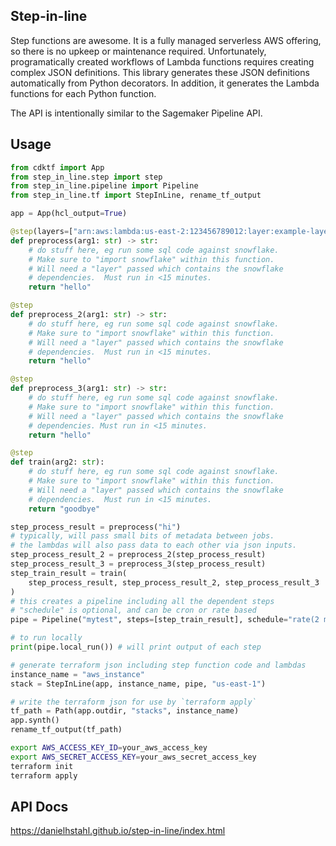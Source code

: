 ## Step-in-line

Step functions are awesome.  It is a fully managed serverless AWS offering, so there is no upkeep or maintenance required.  Unfortunately, programatically created workflows of Lambda functions requires creating complex JSON definitions.  This library generates these JSON definitions automatically from Python decorators.  In addition, it generates the Lambda functions for each Python function.  

The API is intentionally similar to the Sagemaker Pipeline API.  

## Usage

```python
from cdktf import App
from step_in_line.step import step
from step_in_line.pipeline import Pipeline
from step_in_line.tf import StepInLine, rename_tf_output

app = App(hcl_output=True)

@step(layers=["arn:aws:lambda:us-east-2:123456789012:layer:example-layer"])
def preprocess(arg1: str) -> str:
    # do stuff here, eg run some sql code against snowflake.  
    # Make sure to "import snowflake" within this function.  
    # Will need a "layer" passed which contains the snowflake
    # dependencies.  Must run in <15 minutes.
    return "hello"

@step
def preprocess_2(arg1: str) -> str:
    # do stuff here, eg run some sql code against snowflake.  
    # Make sure to "import snowflake" within this function.  
    # Will need a "layer" passed which contains the snowflake
    # dependencies.  Must run in <15 minutes.
    return "hello"

@step
def preprocess_3(arg1: str) -> str:
    # do stuff here, eg run some sql code against snowflake.  
    # Make sure to "import snowflake" within this function.  
    # Will need a "layer" passed which contains the snowflake
    # dependencies. Must run in <15 minutes.
    return "hello"

@step
def train(arg2: str):
    # do stuff here, eg run some sql code against snowflake.  
    # Make sure to "import snowflake" within this function.  
    # Will need a "layer" passed which contains the snowflake
    # dependencies.  Must run in <15 minutes.
    return "goodbye"

step_process_result = preprocess("hi")
# typically, will pass small bits of metadata between jobs.
# the lambdas will also pass data to each other via json inputs.
step_process_result_2 = preprocess_2(step_process_result)
step_process_result_3 = preprocess_3(step_process_result)
step_train_result = train(
    step_process_result, step_process_result_2, step_process_result_3
)
# this creates a pipeline including all the dependent steps
# "schedule" is optional, and can be cron or rate based
pipe = Pipeline("mytest", steps=[step_train_result], schedule="rate(2 minutes)")

# to run locally
print(pipe.local_run()) # will print output of each step

# generate terraform json including step function code and lambdas
instance_name = "aws_instance"
stack = StepInLine(app, instance_name, pipe, "us-east-1")

# write the terraform json for use by `terraform apply`
tf_path = Path(app.outdir, "stacks", instance_name)
app.synth()
rename_tf_output(tf_path)

```

```bash
export AWS_ACCESS_KEY_ID=your_aws_access_key
export AWS_SECRET_ACCESS_KEY=your_aws_secret_access_key
terraform init
terraform apply
```


## API Docs

https://danielhstahl.github.io/step-in-line/index.html